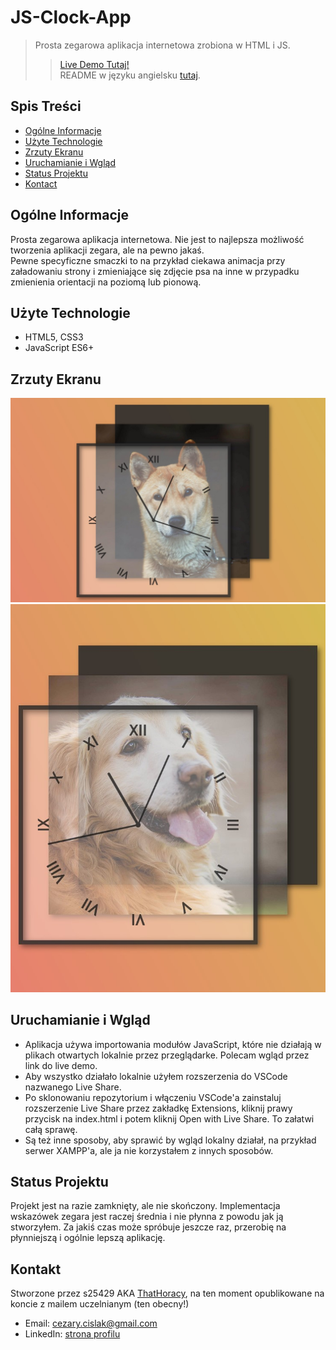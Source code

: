 # JS-Clock-App
> Prosta zegarowa aplikacja internetowa zrobiona w HTML i JS.
>> [Live Demo Tutaj!](https://thathoracy-js-clock-app.netlify.app)\
>> README w języku angielsku [tutaj](README.md).

## Spis Treści
* [Ogólne Informacje](#ogólne-informacje)
* [Użyte Technologie](#użyte-technologie)
* [Zrzuty Ekranu](#zrzuty-ekranu)
* [Uruchamianie i Wgląd](#uruchamianie-i-wgląd)
* [Status Projektu](#status-projektu)
* [Kontact](#kontakt)

## Ogólne Informacje
Prosta zegarowa aplikacja internetowa. Nie jest to najlepsza możliwość tworzenia aplikacji zegara, ale na pewno jakaś.\
Pewne specyficzne smaczki to na przykład ciekawa animacja przy załadowaniu strony i zmieniające się zdjęcie psa na inne w przypadku zmienienia orientacji na poziomą lub pionową.

## Użyte Technologie
- HTML5, CSS3
- JavaScript ES6+

## Zrzuty Ekranu
![Image-1](./imgs/img1.jpg?raw=true)
![Image-2](./imgs/img2.jpg?raw=true)

## Uruchamianie i Wgląd
- Aplikacja używa importowania modułów JavaScript, które nie działają w plikach otwartych lokalnie przez przeglądarke. Polecam wgląd przez link do live demo.
- Aby wszystko działało lokalnie użyłem rozszerzenia do VSCode nazwanego Live Share. 
- Po sklonowaniu repozytorium i włączeniu VSCode'a zainstaluj rozszerzenie Live Share przez zakładkę Extensions, kliknij prawy przycisk na index.html i potem kliknij Open with Live Share. To załatwi całą sprawę.
- Są też inne sposoby, aby sprawić by wgląd lokalny działał, na przykład serwer XAMPP'a, ale ja nie korzystałem z innych sposobów.

## Status Projektu
Projekt jest na razie zamknięty, ale nie skończony. Implementacja wskazówek zegara jest raczej średnia i nie płynna z powodu jak ją stworzyłem. Za jakiś czas może spróbuje jeszcze raz, przerobię na płynniejszą i ogólnie lepszą aplikację.

## Kontakt
Stworzone przez s25429 AKA [ThatHoracy](https://github.com/ThatHoracy), na ten moment opublikowane na koncie z mailem uczelnianym (ten obecny!)
- Email: cezary.cislak@gmail.com
- LinkedIn: [strona profilu](https://www.linkedin.com/in/cezary-ci%C5%9Blak-913559237/)
